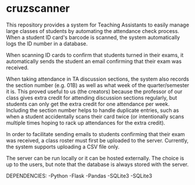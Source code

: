 # cruzscanner

This repository provides a system for Teaching Assistants to easily manage
large classes of students by automating the attendance check process. When
a student ID card's barcode is scanned, the system automatically logs the 
ID number in a database.

When scanning ID cards to confirm that students turned in their exams, it 
automatically sends the student an email confirming that their exam was 
received. 

When taking attendance in TA discussion sections, the system also records the
section number (e.g. 01B) as well as what week of the quarter/semester it is.
This proved useful to us (the creators) because the professor of our class 
gives extra credit for attending discussion sections regularly, but students 
can only get the extra credit for one attendance per week. Including the 
section number helps to handle duplicate entries, such as when a student
accidentally scans their card twice (or intentionally scans multiple times
hoping to rack up attendances for the extra credit). 

In order to facilitate sending emails to students confirming that their exam
was received, a class roster must first be uploaded to the server. Currently,
the system supports uploading a CSV file only. 

The server can be run locally or it can be hosted externally. The choice is up
to the users, but note that the database is always stored with the server.


DEPENDENCIES:
-Python
    -Flask
    -Pandas
    -SQLite3
-SQLite3
